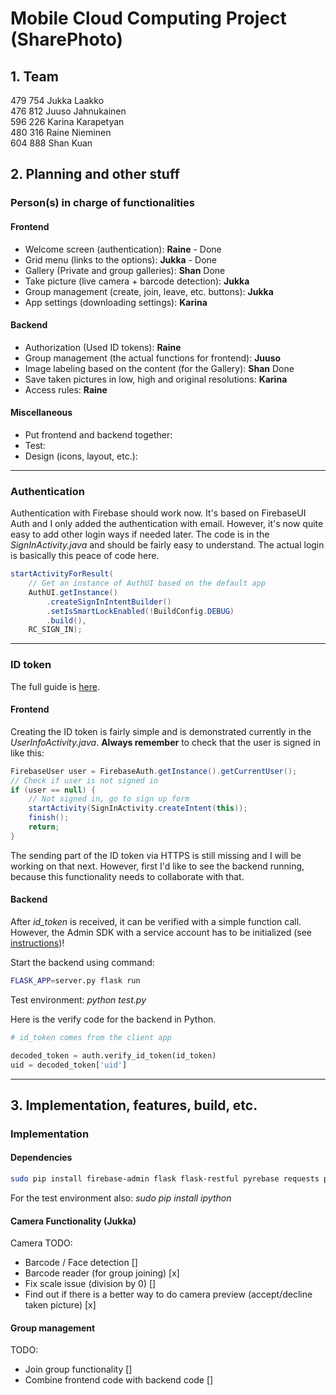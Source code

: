 # Mobile Cloud Computing Project (SharePhoto)

## 1. Team

479 754 Jukka Laakko<br>
476 812 Juuso Jahnukainen<br>
596 226 Karina Karapetyan<br>
480 316 Raine Nieminen<br>
604 888 Shan Kuan

## 2. Planning and other stuff

### Person(s) in charge of functionalities

#### Frontend

* Welcome screen (authentication): **Raine** - Done
* Grid menu (links to the options): **Jukka** - Done
* Gallery (Private and group galleries): **Shan** Done
* Take picture (live camera + barcode detection): **Jukka**
* Group management (create, join, leave, etc. buttons): **Jukka**
* App settings (downloading settings): **Karina**

#### Backend

* Authorization (Used ID tokens): **Raine**
* Group management (the actual functions for frontend): **Juuso**
* Image labeling based on the content (for the Gallery): **Shan** Done
* Save taken pictures in low, high and original resolutions: **Karina**
* Access rules: **Raine**

#### Miscellaneous

* Put frontend and backend together: 
* Test:
* Design (icons, layout, etc.):

---
### Authentication

Authentication with Firebase should work now. It's based on FirebaseUI Auth and I only added the authentication with email. However, it's now quite easy to add other login ways if needed later. The code is in the *SignInActivity.java* and should be fairly easy to understand. The actual login is basically this peace of code here.

```java
startActivityForResult(
    // Get an instance of AuthUI based on the default app
    AuthUI.getInstance()
        .createSignInIntentBuilder()
        .setIsSmartLockEnabled(!BuildConfig.DEBUG)
        .build(),
    RC_SIGN_IN);
```
         
---
### ID token

The full guide is [here](https://firebase.google.com/docs/auth/admin/verify-id-tokens).

#### Frontend

Creating the ID token is fairly simple and is demonstrated currently in the *UserInfoActivity.java*. **Always remember** to check that the user is signed in like this:

```java
FirebaseUser user = FirebaseAuth.getInstance().getCurrentUser();
// Check if user is not signed in
if (user == null) {
    // Not signed in, go to sign up form
    startActivity(SignInActivity.createIntent(this));
    finish();
    return;
}
```

The sending part of the ID token via HTTPS is still missing and I will be working on that next. However, first I'd like to see the backend running, because this functionality needs to collaborate with that.

#### Backend

After *id_token* is received, it can be verified with a simple function call. However, the Admin SDK with a service account has to be initialized (see [instructions](https://firebase.google.com/docs/admin/setup))!

Start the backend using command:

```bash
FLASK_APP=server.py flask run
```

Test environment: *python test.py*

Here is the verify code for the backend in Python.

```python
# id_token comes from the client app

decoded_token = auth.verify_id_token(id_token)
uid = decoded_token['uid']
```

---

## 3. Implementation, features, build, etc.

### Implementation


#### Dependencies

```bash
sudo pip install firebase-admin flask flask-restful pyrebase requests pillow (required version 2.8+)
```

For the test environment also: *sudo pip install ipython*

#### Camera Functionality (Jukka)

Camera TODO:

* Barcode / Face detection []
* Barcode reader (for group joining) [x]
* Fix scale issue (division by 0) []
* Find out if there is a better way to do camera preview (accept/decline taken picture) [x]

#### Group management

TODO:

* Join group functionality []
* Combine frontend code with backend code []


